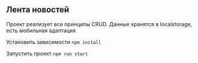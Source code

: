 ## Лента новостей

Проект реализует все принципы CRUD. Данные хранятся в localstorage, есть мобильная адаптация

Установить зависимости
`npm install`

Запустить проект
`npm run start`
